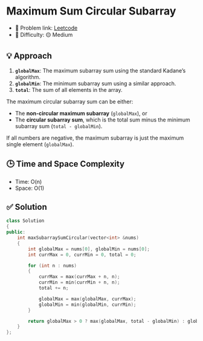 # Maximum Sum Circular Subarray

- 🧩 Problem link: [Leetcode](https://leetcode.com/problems/maximum-sum-circular-subarray/)
- 🚦 Difficulty: 🟡 Medium

## 💡 Approach

1. **`globalMax`**: The maximum subarray sum using the standard Kadane’s algorithm.
2. **`globalMin`**: The minimum subarray sum using a similar approach.
3. **`total`**: The sum of all elements in the array.

The maximum circular subarray sum can be either:

- The **non-circular maximum subarray** (`globalMax`), or
- The **circular subarray sum**, which is the total sum minus the minimum subarray sum (`total - globalMin`).

If all numbers are negative, the maximum subarray is just the maximum single element (`globalMax`).

## 🕒 Time and Space Complexity

- Time: O(n)
- Space: O(1)

## ✅ Solution

```cpp
class Solution
{
public:
    int maxSubarraySumCircular(vector<int> &nums)
    {
        int globalMax = nums[0], globalMin = nums[0];
        int currMax = 0, currMin = 0, total = 0;

        for (int n : nums)
        {
            currMax = max(currMax + n, n);
            currMin = min(currMin + n, n);
            total += n;

            globalMax = max(globalMax, currMax);
            globalMin = min(globalMin, currMin);
        }

        return globalMax > 0 ? max(globalMax, total - globalMin) : globalMax;
    }
};
```

